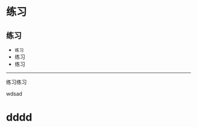 练习
=
练习
-
*    `练习`
*  练习
*   练习
-----------
  
  练习练习  
  
  wdsad
  
  
  dddd
============    
    


